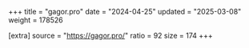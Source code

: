 +++
title = "gagor.pro"
date = "2024-04-25"
updated = "2025-03-08"
weight = 178526

[extra]
source = "https://gagor.pro/"
ratio = 92
size = 174
+++
